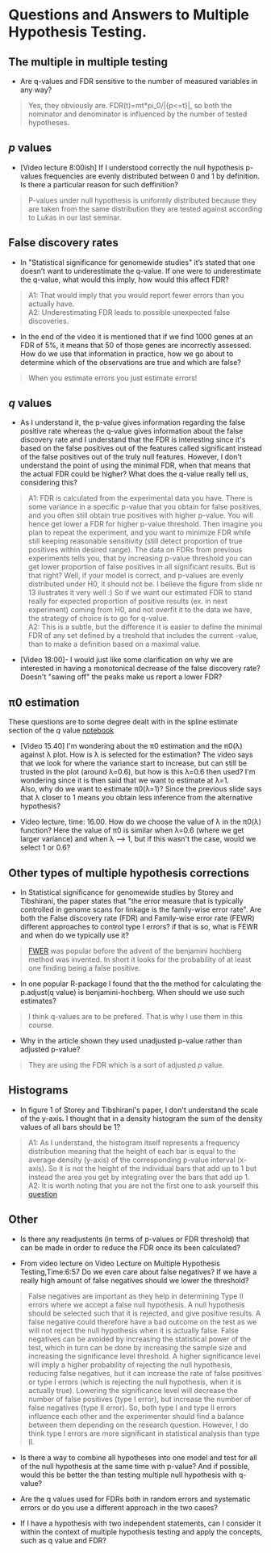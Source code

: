 # Questions and Answers to Multiple Hypothesis Testing.



## The multiple in multiple testing

* Are q-values and FDR sensitive to the number of measured variables in any way? 
> Yes, they obviously are. FDR(t)=mt*pi_0/\|{p<=t}\|, so both the nominator and denominator is influenced by the number of tested hypotheses.


## *p* values
* [Video lecture 8:00ish]
If I understood correctly the null hypothesis p-values frequencies are evenly distributed between 0 and 1 by definition. Is there a particular reason for such deffinition?
> P-values under null hypothesis is uniformly distributed because they are taken from the same distribution they are tested against according to Lukas in our last seminar.

## False discovery rates

* In "Statistical significance for genomewide studies" it’s stated that one doesn’t want to underestimate the q-value. If one were to underestimate the q-value, what would this imply, how would this affect FDR?  
> A1: That would imply that you would report fewer errors than you actually have.   
> A2: Underestimating FDR leads to possible unexpected false discoveries.

* In the end of the video it is mentioned that if we find 1000 genes at an FDR of 5%, it means that 50 of those genes are incorrectly assessed. How do we use that information in practice, how we go about to determine which of the observations are true and which are false? 
> When you estimate errors you just estimate errors!



## *q* values
* As I understand it, the p-value gives information regarding the false positive rate whereas the q-value gives information about the false discovery rate and I understand that the FDR is interesting since it's based on the false positives out of the features called significant instead of the false positives out of the truly null features. However, I don't understand the point of using the minimal FDR, when that means that the actual FDR could be higher? What does the q-value really tell us, considering this? 
> A1: FDR is calculated from the experimental data you have. There is some variance in a specific p-value that you obtain for false positives, and you often still obtain true positives with higher p-value. You will hence get lower a FDR for higher p-value threshold. Then imagine you plan to repeat the experiment, and you want to minimize FDR while still keeping reasonable sensitivity (still detect proportion of true positives within desired range). The data on FDRs from previous experiments tells you, that by increasing p-value threshold you can get lower proportion of false positives in all significant results. But is that right? Well, if your model is correct, and p-values are evenly distributed under H0, it should not be. I believe the figure from slide nr 13 ilustrates it very well :)
> So if we want our estimated FDR to stand really for expected proportion of positive results (ex. in next experiment) coming from H0, and not overfit it to the data we have, the strategy of choice is to go for q-value.  
> A2: This is a subtle, but the difference it is easier to define the minimal FDR of any set defined by a treshold that includes the current -value, than to make a definition based on a maximal value.    

* [Video 18:00]- I would just like some clarification on why we are interested in having a monotonical decrease of the false discovery rate? Doesn't "sawing off" the peaks make us report a lower FDR? 

## π0 estimation
These questions are to some degree dealt with in the spline estimate section of the *q* value [notebook](../nb/multiplehypo/qvalue.ipynb)

* [Video 15.40]
I'm wondering about the π0 estimation and the π0(λ) against λ plot. How is λ is selected for the estimation? The video says that we look for where the variance start to increase, but can still be trusted in the plot (around λ=0.6), but how is this λ=0.6 then used? I'm wondering since it is then said that we want to estimate at λ=1.  
Also, why do we want to estimate π0(λ=1)? Since the previous slide says that 
λ closer to 1 means you obtain less inference from the alternative hypothesis?

* Video lecture, time: 16.00. 
How do we choose the value of λ in the π0(λ) function? Here the value of π0 is similar when 
λ=0.6 (where we get larger variance) and when λ --> 1, but if this wasn't the case, would we select 1 or 0.6?  


## Other types of multiple hypothesis corrections

* In Statistical significance for genomewide studies by Storey and Tibshirani, the paper states that "the error measure that is typically controlled in genome scans for linkage is the family-wise error rate". Are both the False discovery rate (FDR) and Family-wise error rate (FEWR) different approaches to control type I errors? if that is so, what is FEWR and when do we typically use it?
> [FWER](https://en.wikipedia.org/wiki/Family-wise_error_rate) was popular before the advent of the benjamini hochberg method was invented. In short it looks for the probability of at least one finding being a false positive.

* In one popular R-package I found that the the method for calculating the p.adjust(q value) is benjamini-hochberg. When should we use such estimates?
> I think q-values are to be prefered. That is why I use them in this course.


* Why in the article shown they used unadjusted p-value rather than adjusted p-value?
> They are using the FDR which is a sort of adjusted *p* value.

## Histograms
* In figure 1 of Storey and Tibshirani's paper, I don't understand the scale of the y-axis. I thought that in a density histogram the sum of the density values of all bars should be 1?
> A1: As I understand, the histogram itself represents a frequency distribution meaning that the height of each bar is equal to the average density (y-axis) of the corresponding p-value interval (x-axis). So it is not the height of the individual bars that add up to 1 but instead the area you get by integrating over the bars that add up 1.  
> A2: It is worth noting that you are not the first one to ask yourself this [question](https://math.stackexchange.com/questions/2666834/what-is-the-difference-between-frequency-and-density-in-a-histogram)


## Other
* Is there any readjustents (in terms of p-values or FDR threshold) that can be made in order to reduce the FDR once its been calculated?


* From video lecture on Video Lecture on Multiple Hypothesis Testing,Time:6:57 Do we even care about false negatives? If we have a really high amount of false negatives should we lower the threshold?
> False negatives are important as they help in determining Type II errors where we accept a false null hypothesis. A null hypothesis should be selected such that it is rejected, and give positive results. A false negative could therefore have a bad outcome on the test as we will not reject the null hypothesis when it is actually false.
False negatives can be avoided by increasing the statistical power of the test, which in turn can be done by increasing the sample size and increasing the significance level threshold. A higher significance level will imply a higher probability of rejecting the null hypothesis, reducing false negatives, but it can increase the rate of false positives or type I errors (which is rejecting the null hypothesis, when it is actually true). Lowering the significance level will decrease the number of false positives (type I error), but increase the number of false negatives (type II error). So, both type I and type II errors influence each other and the experimenter should find a balance between them depending on the research question.
However, I do think type I errors are more significant in statistical analysis than type II.


* Is there a way to combine all hypotheses into one model and test for all of the null hypothesis at the same time with p-value? And if possible, would this be better the than testing multiple null hypothesis with q-value?

* Are the q values used for FDRs both in random errors and systematic errors or do you use a different approach in the two cases?

* If I have a hypothesis with two independent statements, can I consider it within the context of multiple hypothesis testing and apply the concepts, such as q value and FDR?


